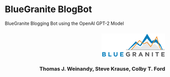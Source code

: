 # BlueGranite BlogBot
BlueGranite Blogging Bot using the OpenAI GPT-2 Model

<h3 align="right"><img src="https://raw.githubusercontent.com/BlueGranite/BlogBot/master/img/bg_logo.png" width="200px" alt="BlueGranite, Inc."></h3>

<h3 align="right">Thomas J. Weinandy, Steve Krause, Colby T. Ford</h3>
